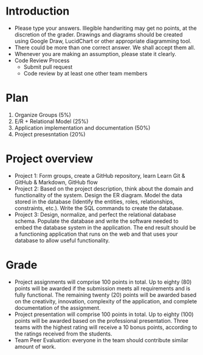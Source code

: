 # Introduction
* Please type your answers. Illegible handwriting may get no points, at the discretion of the grader. Drawings and diagrams should be created using Google Draw, LucidChart or other appropriate diagramming tool.
* There could be more than one correct answer. We shall accept them all.
* Whenever you are making an assumption, please state it clearly.
* Code Review Process
    * Submit pull request
    * Code review by at least one other team members

# Plan
1. Organize Groups (5%)
2. E/R + Relational Model (25%)
3. Application implementation and documentation (50%)
4. Project presesntation (20%)

# Project overview
* Project 1: Form groups, create a GitHub repository, learn Learn Git & GitHub & Markdown, GitHub flow
* Project 2: Based on the project description, think about the domain and functionality of the system. Design the ER diagram. Model the data stored in the database (Identify the entities, roles, relationships, constraints, etc.). Write the SQL commands to create the database.
* Project 3: Design, normalize, and perfect the relational database schema. Populate the database and write the software needed to embed the database system in the application. The end result should be a functioning application that runs on the web and that uses your database to allow useful functionality.

# Grade
* Project assignments will comprise 100 points in total. Up to eighty (80) points will be awarded if the submission meets all requirements and is fully functional. The remaining twenty (20) points will be awarded based on the creativity, innovation, complexity of the application, and complete documentation of the assignment. 
* Project presentation will comprise 100 points in total. Up to eighty (100) points will be awarded based on the professional presentation. Three teams with the highest rating will receive a 10 bonus points, according to the ratings received from the students.
* Team Peer Evaluation: everyone in the team should contribute similar amount of work.
